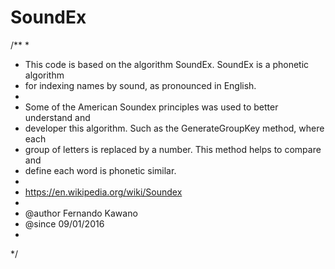 # SoundEx
/**
 * 
 * This code is based on the algorithm SoundEx. SoundEx is a phonetic algorithm
 * for indexing names by sound, as pronounced in English.
 * 
 * Some of the American Soundex principles was used to better understand and
 * developer this algorithm. Such as the GenerateGroupKey method, where each
 * group of letters is replaced by a number. This method helps to compare and
 * define each word is phonetic similar.
 * 
 * https://en.wikipedia.org/wiki/Soundex
 * 
 * @author Fernando Kawano
 * @since 09/01/2016
 * 
 */
